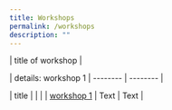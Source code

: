 ```yaml
---
title: Workshops
permalink: /workshops
description: ""
---
```

| title of workshop |

| details: workshop 1  | -------- | -------- |

| title   |     |      |
| [workshop 1](workshop)     | Text     | Text     |
